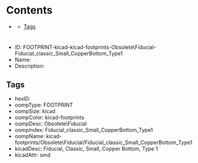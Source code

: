 



Contents
========

* [](#)
	* [Tags](#tags)

# 

- ID: FOOTPRINT-kicad-kicad-footprints-Obsolete\Fiducial-Fiducial_classic_Small_CopperBottom_Type1
- Name: 
- Description: 

## Tags

- hexID: 
- oompType: FOOTPRINT
- oompSize: kicad
- oompColor: kicad-footprints
- oompDesc: Obsolete\Fiducial
- oompIndex: Fiducial_classic_Small_CopperBottom_Type1
- oompName: kicad-footprints/Obsolete\Fiducial/Fiducial_classic_Small_CopperBottom_Type1
- kicadDesc: Fiducial, Classic, Small, Copper Bottom, Type 1
- kicadAttr: smd
